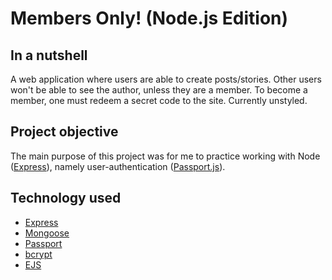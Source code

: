 # Members Only! (Node.js Edition)

## In a nutshell

A web application where users are able to create posts/stories. Other users won't be able to see the author, unless they are a member. To become a member, one must redeem a secret code to the site. Currently unstyled.

## Project objective

The main purpose of this project was for me to practice working with Node ([Express](https://expressjs.com/)), namely user-authentication ([Passport.js](https://www.passportjs.org/)).

## Technology used

- [Express](https://expressjs.com/)
- [Mongoose](https://mongoosejs.com/)
- [Passport](https://www.passportjs.org/)
- [bcrypt](https://www.npmjs.com/package/bcryptjs)
- [EJS](https://ejs.co/)
